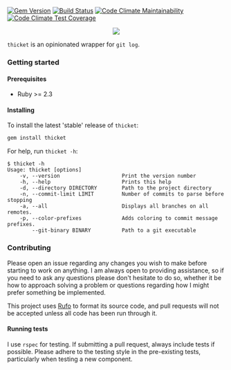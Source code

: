 [![Gem Version](https://badge.fury.io/rb/thicket.svg)](https://badge.fury.io/rb/thicket)
[![Build Status](https://travis-ci.com/taylorthurlow/thicket.svg?branch=develop)](https://travis-ci.com/taylorthurlow/thicket)
[![Code Climate Maintainability](https://img.shields.io/codeclimate/maintainability/taylorthurlow/thicket.svg)](https://codeclimate.com/github/taylorthurlow/thicket)
[![Code Climate Test Coverage](https://img.shields.io/codeclimate/coverage/taylorthurlow/thicket.svg)](https://codeclimate.com/github/taylorthurlow/thicket)

<p align="center">
    <img src="https://user-images.githubusercontent.com/761640/58450380-87fd1900-80c3-11e9-83b6-7fda621a15e2.png" />
</p>

`thicket` is an opinionated wrapper for `git log`.

### Getting started

#### Prerequisites

- Ruby >= 2.3

#### Installing

To install the latest 'stable' release of `thicket`:

```bash
gem install thicket
```

For help, run `thicket -h`:

```plain
$ thicket -h
Usage: thicket [options]
    -v, --version                    Print the version number
    -h, --help                       Prints this help
    -d, --directory DIRECTORY        Path to the project directory
    -n, --commit-limit LIMIT         Number of commits to parse before stopping
    -a, --all                        Displays all branches on all remotes.
    -p, --color-prefixes             Adds coloring to commit message prefixes.
        --git-binary BINARY          Path to a git executable
```

### Contributing

Please open an issue regarding any changes you wish to make before starting to work on anything. I am always open to providing assistance, so if you need to ask any questions please don't hesitate to do so, whether it be how to approach solving a problem or questions regarding how I might prefer something be implemented.

This project uses [Rufo](https://github.com/ruby-formatter/rufo) to format its source code, and pull requests will not be accepted unless all code has been run through it.

#### Running tests

I use `rspec` for testing. If submitting a pull request, always include tests if possible. Please adhere to the testing style in the pre-existing tests, particularly when testing a new component.

